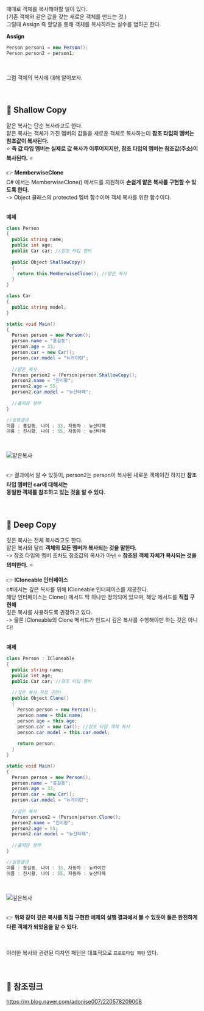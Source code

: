 때때로 객체를 복사해야할 일이 있다.<br>
(기존 객체와 같은 값을 갖는 새로운 객체를 만드는 것.)<br>
그럴때 Assign 즉 할당을 통해 객체를 복사하려는 실수를 범하곤 한다.<br>

**Assign**<br>
```c#
Person person1 = new Person();
Person person2 = person1;
```
<br>

그럼 객체의 복사에 대해 알아보자.<br>
<br>
<br>

## 🔔 Shallow Copy
얕은 복사는 단순 복사라고도 한다.<br>
얕은 복사는 객체가 가진 멤버의 값들을 새로운 객체로 복사하는데 **참조 타입의 멤버는 참조값이 복사된다.**<br>
⭐ **즉 값 타입 멤버는 실제로 값 복사가 이루어지지만, 참조 타입의 멤버는 참조값(주소)이 복사된다.** ⭐<br>

👉 **MemberwiseClone**<br>
C# 에서는 MemberwiseClone() 메서드를 지원하여 **손쉽게 얕은 복사를 구현할 수 있도록 한다.**<br>
-> Object 클래스의 protected 멤버 함수이며 객체 복사를 위한 함수이다.<br>
<br>

**예제**<br>
```c#
class Person
{
  public string name;
  public int age;
  public Car car; //참조 타입 멤버
  
  public Object ShallowCopy()
  {
    return this.MemberwiseClone(); //얕은 복사
  }
}

class Car
{
  public string model;
}

static void Main()
{
  Person person = new Person();
  person.name = "홍길동";
  person.age = 33;
  person.car = new Car();
  person.car.model = "뉴카이런";
  
  //얕은 복사
  Person person2 = (Person)person.ShallowCopy();
  person2.name = "진시황";
  person2.age = 55;
  person2.car.model = "뉴산타페";
  
  //출력문 생략
}

//실행결과
이름 : 홍길동, 나이 : 33, 자동차 : 뉴산타페
이름 : 진시황, 나이 : 55, 자동차 : 뉴산타페
```
<br>

![얕은복사](https://user-images.githubusercontent.com/43705434/130348069-6e435d4e-621c-492c-ac4b-bf82159306b4.PNG)<br>
<br>

👉 결과에서 알 수 있듯이, person2는 person이 복사된 새로운 객체이긴 하지만 **참조 타입 멤버인 car에 대해서는<br>
동일한 객체를 참조하고 있는 것을 알 수 있다.**<br>
<br>
<br>

## 🔔 Deep Copy
깊은 복사는 전체 복사라고도 한다.<br>
얕은 복사와 달리 **객체의 모든 멤버가 복사되는 것을 말한다.**<br>
-> 참조 타입의 멤버 조차도 참조값의 복사가 아닌 ⭐ **참조된 객체 자체가 복사되는 것을 의미한다.** ⭐<br>

👉 **ICloneable 인터페이스**<br>
c#에서는 깊은 복사를 위해 ICloneable 인터페이스를 제공한다.<br>
해당 인터페이스는 Clone() 메서드 딱 하나만 정의되어 있으며, 해당 메서드를 **직접 구현해**<br>
깊은 복사를 사용하도록 권장하고 있다.<br>
-> 물론 ICloneable의 Clone 메서드가 반드시 깊은 복사를 수행해야만 하는 것은 아니다!<br>
<br>

**예제**<br>
```c#
class Person : ICloneable
{
  public string name;
  public int age;
  public Car car; //참조 타입 멤버
  
  //깊은 복사 직접 구현!
  public Object Clone()
  {
    Person person = new Person();
    person.name = this.name;
    person.age = this.age;
    person.car = new Car(); //참조 타입 객체 복사
    person.car.model = this.car.model;
    
    return person;
  }
}

static void Main()
{
  Person person = new Person();
  person.name = "홍길동";
  person.age = 33;
  person.car = new Car();
  person.car.model = "뉴카이런";
  
  //깊은 복사
  Person person2 = (Person)person.Clone();
  person2.name = "진시황";
  person2.age = 55;
  person2.car.model = "뉴산타페";
  
  //출력문 생략
}

//실행결과
이름 : 홍길동, 나이 : 33, 자동차 : 뉴카이런
이름 : 진시황, 나이 : 55, 자동차 : 뉴산타페
```
<br>

![깊은복사](https://user-images.githubusercontent.com/43705434/130348071-2858accc-0ac8-4602-a689-7042977d83e7.PNG)<br>
<br>

👉 **위와 같이 깊은 복사를 직접 구현한 예제의 실행 결과에서 볼 수 있듯이 둘은 완전하게 다른 객체가 되었음을 알 수 있다.**<br>
<br>
<br>

이러한 복사와 관련된 디자인 패턴은 대표적으로 `프로토타입 패턴` 있다.<br>
<br>
<br>

## 🔔 참조링크
https://m.blog.naver.com/adonise007/220578209008<br>
